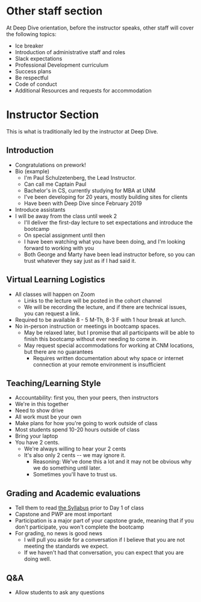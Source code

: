 # Other staff section
At Deep Dive orientation, before the instructor speaks, other staff will cover the following topics:
* Ice breaker
* Introduction of administrative staff and roles
* Slack expectations
* Professional Development curriculum
* Success plans
* Be respectful
* Code of conduct
* Additional Resources and requests for accommodation

# Instructor Section
This is what is traditionally led by the instructor at Deep Dive.

## Introduction
* Congratulations on prework!
* Bio (example)
  * I'm Paul Schulzetenberg, the Lead Instructor.  
  * Can call me Captain Paul
  * Bachelor's in CS, currently studying for MBA at UNM
  * I've been developing for 20 years, mostly building sites for clients
  * Have been with Deep Dive since February 2019
* Introduce assistants
* I will be away from the class until week 2
  * I'll deliver the first-day lecture to set expectations and introduce the bootcamp
  * On special assignment until then
  * I have been watching what you have been doing, and I'm looking forward to working with you
  * Both George and Marty have been lead instructor before, so you can trust whatever they say just as if I had said it.

## Virtual Learning Logistics
* All classes will happen on Zoom
  * Links to the lecture will be posted in the cohort channel
  * We will be recording the lecture, and if there are technical issues, you can request a link.
* Required to be available 8 - 5 M-Th, 8-3 F with 1 hour break at lunch.
* No in-person instruction or meetings in bootcamp spaces.
  * May be relaxed later, but I promise that all participants will be able to finish this bootcamp without ever needing to come in.
  * May request special accommodations for working at CNM locations, but there are no guarantees
    * Requires written documentation about why space or internet connection at your remote environment is insufficient

## Teaching/Learning Style
* Accountability: first you, then your peers, then instructors
* We're in this together
* Need to show drive
* All work must be your own
* Make plans for how you're going to work outside of class
* Most students spend 10-20 hours outside of class 
* Bring your laptop
* You have 2 cents.
  * We're always willing to hear your 2 cents
  * It's also only 2 cents -- we may ignore it.
    * Reasoning: We've done this a lot and it may not be obvious why we do something until later.  
    * Sometimes you'll have to trust us.

## Grading and Academic evaluations
* Tell them to read [the Syllabus](http://ddc-web-curriculum.cnm.edu/syllabus/) prior to Day 1 of class
* Capstone and PWP are most important
* Participation is a major part of your capstone grade, meaning that if you don't participate, you won't complete the bootcamp
* For grading, no news is good news
  * I will pull you aside for a conversation if I believe that you are not meeting the standards we expect.
  * If we haven't had that conversation, you can expect that you are doing well.


## Q&A
* Allow students to ask any questions
